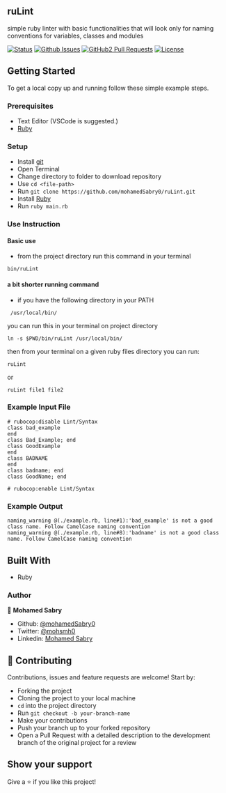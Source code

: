 ## ruLint
simple ruby linter with basic functionalities that will look only
for naming conventions for variables, classes and modules

[![Status](https://img.shields.io/badge/status-active-success.svg)](https://github.com/mohamedSabry0/ruLint)
[![Github Issues](https://img.shields.io/badge/GitHub-Issues-orange)](https://github.com/umohamedSabry0/ruLint/issues)
[![GitHub2 Pull Requests](https://img.shields.io/badge/GitHub-Pull%20Requests-blue)](https://github.com/mohamedSabry0/ruLint/pulls)
[![License](https://img.shields.io/badge/license-MIT-blue.svg)](/LICENSE)

## Getting Started

To get a local copy up and running follow these simple example steps.

### Prerequisites

- Text Editor (VSCode is suggested.)
- [Ruby](https://ruby-doc.org/downloads/)

### Setup

- Install [git](https://git-scm.com/downloads)
- Open Terminal
- Change directory to folder to download repository
- Use `cd <file-path>`
- Run `git clone https://github.com/mohamedSabry0/ruLint.git`
- Install [Ruby](https://ruby-doc.org/downloads/)
- Run `ruby main.rb`

### Use Instruction
#### Basic use
- from the project directory run this command in your terminal
```
bin/ruLint
```
#### a bit shorter running command
- if you have the following directory in your PATH 
```
 /usr/local/bin/ 
```
you can run this in your terminal on project directory
```
ln -s $PWD/bin/ruLint /usr/local/bin/
```
then from your terminal on a given ruby files directory you can run:
```
ruLint
```
or
```
ruLint file1 file2
```

### Example Input File
```
# rubocop:disable Lint/Syntax
class bad_example
end
class Bad_Example; end
class GoodExample
end
class BADNAME
end
class badname; end
class GoodName; end

# rubocop:enable Lint/Syntax
```

### Example Output
```
naming_warning @(./example.rb, line#1):'bad_example' is not a good class name. Follow CamelCase naming convention
naming_warning @(./example.rb, line#8):'badname' is not a good class name. Follow CamelCase naming convention
```

## Built With

- Ruby

### Author

👤 **Mohamed Sabry**

- Github: [@mohamedSabry0](https://github.com/mohamedSabry0)
- Twitter: [@mohsmh0](https://twitter.com/mohsmh0)
- Linkedin: [Mohamed Sabry](https://www.linkedin.com/in/mohamed-sabry-1322b1105/)

## 🤝 Contributing

Contributions, issues and feature requests are welcome! Start by:

- Forking the project
- Cloning the project to your local machine
- `cd` into the project directory
- Run `git checkout -b your-branch-name`
- Make your contributions
- Push your branch up to your forked repository
- Open a Pull Request with a detailed description to the development branch of the original project for a review


## Show your support

Give a ⭐️ if you like this project!
